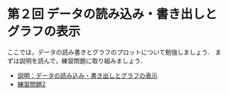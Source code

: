# 第２回 データの読み込み・書き出しとグラフの表示

ここでは，データの読み書きとグラフのプロットについて勉強しましょう．
まずは説明を読んで，練習問題に取り組みましょう．

   - [説明：データの読み込み・書き出しとグラフの表示](https://github.com/Shimamura-Lab-SU/Sharing-Knowledge-Database/blob/master/python_exercise/02_IO/description.md)
   - [練習問題2](https://github.com/Shimamura-Lab-SU/Sharing-Knowledge-Database/blob/master/python_exercise/02_IO/exercise.md)

